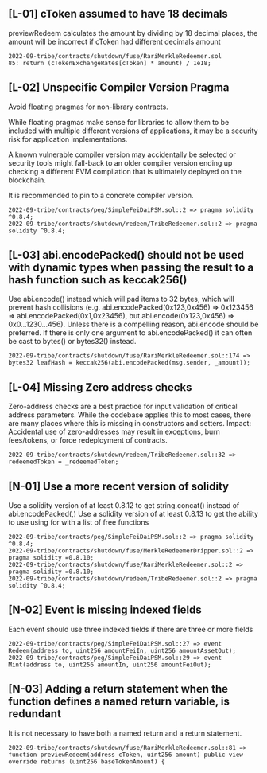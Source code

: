## [L-01] cToken assumed to have 18 decimals

previewRedeem calculates the amount by dividing by 18 decimal places, the amount will be incorrect if cToken had different decimals amount

```
2022-09-tribe/contracts/shutdown/fuse/RariMerkleRedeemer.sol
85: return (cTokenExchangeRates[cToken] * amount) / 1e18;
```

## [L-02] Unspecific Compiler Version Pragma

Avoid floating pragmas for non-library contracts.

While floating pragmas make sense for libraries to allow them to be included with multiple different versions of applications, it may be a security risk for application implementations.

A known vulnerable compiler version may accidentally be selected or security tools might fall-back to an older compiler version ending up checking a different EVM compilation that is ultimately deployed on the blockchain.

It is recommended to pin to a concrete compiler version.

```
2022-09-tribe/contracts/peg/SimpleFeiDaiPSM.sol::2 => pragma solidity ^0.8.4;
2022-09-tribe/contracts/shutdown/redeem/TribeRedeemer.sol::2 => pragma solidity ^0.8.4;
```

## [L-03] abi.encodePacked() should not be used with dynamic types when passing the result to a hash function such as keccak256()

Use abi.encode() instead which will pad items to 32 bytes, which will prevent hash collisions (e.g. abi.encodePacked(0x123,0x456) => 0x123456 => abi.encodePacked(0x1,0x23456), but abi.encode(0x123,0x456) => 0x0...1230...456). Unless there is a compelling reason, abi.encode should be preferred. If there is only one argument to abi.encodePacked() it can often be cast to bytes() or bytes32() instead.

```
2022-09-tribe/contracts/shutdown/fuse/RariMerkleRedeemer.sol::174 => bytes32 leafHash = keccak256(abi.encodePacked(msg.sender, _amount));
```

## [L-04] Missing Zero address checks

Zero-address checks are a best practice for input validation of critical address parameters. While the codebase applies this to most cases, there are many places where this is missing in constructors and setters.
Impact: Accidental use of zero-addresses may result in exceptions, burn fees/tokens, or force redeployment of contracts.

```
2022-09-tribe/contracts/shutdown/redeem/TribeRedeemer.sol::32 => redeemedToken = _redeemedToken;
```

## [N-01] Use a more recent version of solidity

Use a solidity version of at least 0.8.12 to get string.concat() instead of abi.encodePacked(<str>,<str>)
Use a solidity version of at least 0.8.13 to get the ability to use using for with a list of free functions

```
2022-09-tribe/contracts/peg/SimpleFeiDaiPSM.sol::2 => pragma solidity ^0.8.4;
2022-09-tribe/contracts/shutdown/fuse/MerkleRedeemerDripper.sol::2 => pragma solidity =0.8.10;
2022-09-tribe/contracts/shutdown/fuse/RariMerkleRedeemer.sol::2 => pragma solidity =0.8.10;
2022-09-tribe/contracts/shutdown/redeem/TribeRedeemer.sol::2 => pragma solidity ^0.8.4;
```

## [N-02] Event is missing indexed fields

Each event should use three indexed fields if there are three or more fields

```
2022-09-tribe/contracts/peg/SimpleFeiDaiPSM.sol::27 => event Redeem(address to, uint256 amountFeiIn, uint256 amountAssetOut);
2022-09-tribe/contracts/peg/SimpleFeiDaiPSM.sol::29 => event Mint(address to, uint256 amountIn, uint256 amountFeiOut);
```

## [N-03] Adding a return statement when the function defines a named return variable, is redundant

It is not necessary to have both a named return and a return statement.

```
2022-09-tribe/contracts/shutdown/fuse/RariMerkleRedeemer.sol::81 => function previewRedeem(address cToken, uint256 amount) public view override returns (uint256 baseTokenAmount) {
```
